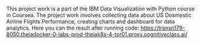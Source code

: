 This project work is a part of the IBM Data Visualization with Python course in Coursea. The project work involves collecting data about US Dosmestic Airline Flights Performance, creating charts and dashboard for data analytics.
Here you can the result after running code: https://transn179-8050.theiadocker-0-labs-prod-theiak8s-4-tor01.proxy.cognitiveclass.ai/
